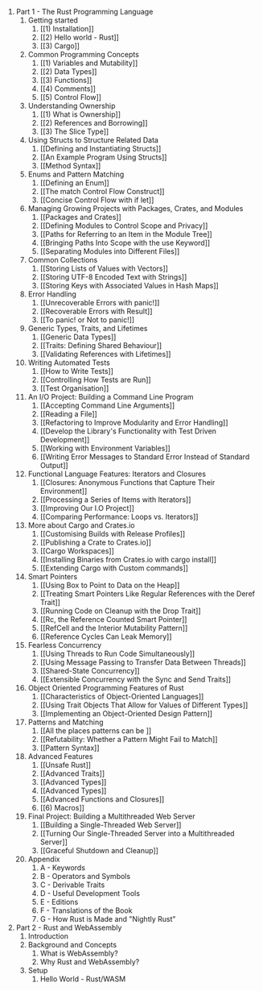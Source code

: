 1)  Part 1 - The Rust Programming Language
	1) Getting started
		1) [[1) Installation]]
		2) [[2) Hello world - Rust]]
		3) [[3) Cargo]]
	2) Common Programming Concepts
		1) [[1) Variables and Mutability]]
		2) [[2) Data Types]]
		3) [[3) Functions]]
		4) [[4) Comments]]
		5) [[5) Control Flow]]
	3) Understanding Ownership
		1) [[1) What is Ownership]]
		2) [[2) References and Borrowing]]
		3) [[3) The Slice Type]]
	4) Using Structs to Structure Related Data
		1) [[Defining and Instantiating Structs]]
		2) [[An Example Program Using Structs]]
		3) [[Method Syntax]]
	5) Enums and Pattern Matching
		1) [[Defining an Enum]]
		2) [[The match Control Flow Construct]]
		3) [[Concise Control Flow with if let]]
	6) Managing Growing Projects with Packages, Crates, and Modules
		1) [[Packages and Crates]]
		2) [[Defining Modules to Control Scope and Privacy]]
		3) [[Paths for Referring to an Item in the Module Tree]]
		4) [[Bringing Paths Into Scope with the use Keyword]]
		5) [[Separating Modules into Different Files]]
	7) Common Collections
		1) [[Storing Lists of Values with Vectors]]
		2) [[Storing UTF-8 Encoded Text with Strings]]
		3) [[Storing Keys with Associated Values in Hash Maps]]
	8) Error Handling
		1) [[Unrecoverable Errors with panic!]]
		2) [[Recoverable Errors with Result]]
		3) [[To panic! or Not to panic!]]
	9) Generic Types, Traits, and Lifetimes
		1) [[Generic Data Types]]
		2) [[Traits: Defining Shared Behaviour]]
		3) [[Validating References with Lifetimes]]
	10) Writing Automated Tests
		1) [[How to Write Tests]]
		2) [[Controlling How Tests are Run]]
		3) [[Test Organisation]]
	11) An I/O Project: Building a Command Line Program
		1) [[Accepting Command Line Arguments]]
		2) [[Reading a File]]
		3) [[Refactoring to Improve Modularity and Error Handling]]
		4) [[Develop the Library's Functionality with Test Driven Development]]
		5) [[Working with Environment Variables]]
		6) [[Writing Error Messages to Standard Error Instead of Standard Output]]
	12) Functional Language Features: Iterators and Closures
		1) [[Closures: Anonymous Functions that Capture Their Environment]]
		2) [[Processing a Series of Items with Iterators]]
		3) [[Improving Our I.O Project]]
		4) [[Comparing Performance: Loops vs. Iterators]]
	13) More about Cargo and Crates.io
		1) [[Customising Builds with Release Profiles]]
		2) [[Publishing a Crate to Crates.io]]
		3) [[Cargo Workspaces]]
		4) [[Installing Binaries from Crates.io with cargo install]]
		5) [[Extending Cargo with Custom commands]]
	14) Smart Pointers
		1) [[Using Box<T> to Point to Data on the Heap]]
		2) [[Treating Smart Pointers Like Regular References with the Deref Trait]]
		3) [[Running Code on Cleanup with the Drop Trait]]
		4) [[Rc<T>, the Reference Counted Smart Pointer]]
		5) [[RefCell<T> and the Interior Mutability Pattern]]
		6) [[Reference Cycles Can Leak Memory]]
	15) Fearless Concurrency
		1) [[Using Threads to Run Code Simultaneously]]
		2) [[Using Message Passing to Transfer Data Between Threads]]
		3) [[Shared-State Concurrency]]
		4) [[Extensible Concurrency with the Sync and Send Traits]]
	16) Object Oriented Programming Features of Rust
		1) [[Characteristics of Object-Oriented Languages]]
		2) [[Using Trait Objects That Allow for Values of Different Types]]
		3) [[Implementing an Object-Oriented Design Pattern]]
	17) Patterns and Matching
		1) [[All the places patterns can be ]]
		2) [[Refutability: Whether a Pattern Might Fail to Match]]
		3) [[Pattern Syntax]]
	18) Advanced Features
		1) [[Unsafe Rust]]
		2) [[Advanced Traits]]
		3) [[Advanced Types]]
		4) [[Advanced Types]]
		5) [[Advanced Functions and Closures]]
		6) [[6) Macros]]
	19) Final Project: Building a Multithreaded Web Server
		1) [[Building a Single-Threaded Web Server]]
		2) [[Turning Our Single-Threaded Server into a Multithreaded Server]]
		3) [[Graceful Shutdown and Cleanup]]
	20) Appendix
		1) A - Keywords
		2) B - Operators and Symbols
		3) C - Derivable Traits
		4) D - Useful Development Tools
		5) E - Editions
		6) F - Translations of the Book
		7) G - How Rust is Made and "Nightly Rust"
2) Part 2 - Rust and WebAssembly
	1) Introduction
	2) Background and Concepts
		1) What is WebAssembly?
		2) Why Rust and WebAssembly?
	3) Setup
		1) Hello World - Rust/WASM